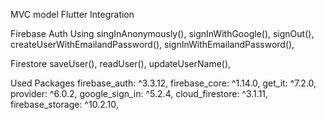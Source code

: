 MVC model Flutter Integration

Firebase Auth Using
    singInAnonymously(),
    signInWithGoogle(),
    signOut(),
    createUserWithEmailandPassword(),
    signInWithEmailandPassword(),

Firestore
    saveUser(),
    readUser(),
    updateUserName(),

Used Packages
  firebase_auth: ^3.3.12,
  firebase_core: ^1.14.0,
  get_it: ^7.2.0,
  provider: ^6.0.2,
  google_sign_in: ^5.2.4,
  cloud_firestore: ^3.1.11,
  firebase_storage: ^10.2.10,
